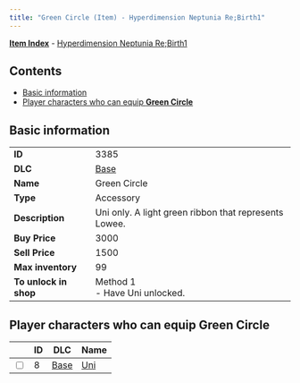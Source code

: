```yaml
---
title: "Green Circle (Item) - Hyperdimension Neptunia Re;Birth1"
---
```


[**Item Index**](/neptunia/rb1/item/index.html) - [Hyperdimension Neptunia Re;Birth1](/neptunia/rb1)

## Contents

- [Basic information](#basic-information)
- [Player characters who can equip **Green Circle**](#player-characters-who-can-equip-green-circle)

## Basic information

|   |   |
| -- | -- |
| **ID** | 3385 |
| **DLC** | [Base](/neptunia/rb1/dlc/1-base.html) |
| **Name** | Green Circle |
| **Type** | Accessory |
| **Description** | Uni only. A light green ribbon that represents Lowee. |
| **Buy Price** | 3000 |
| **Sell Price** | 1500 |
| **Max inventory** | 99 |
| **To unlock in shop** | Method 1<br />- Have Uni unlocked. |

## Player characters who can equip **Green Circle**

|    | ID | DLC | Name |
| -- | -- | --- | ---- |
| <input type="checkbox" id="rb1-player-1-8" class="trackbox" /> | 8 | [Base](/neptunia/rb1/dlc/1-base.html) | [Uni](/neptunia/rb1/player/1-8-uni.html) |